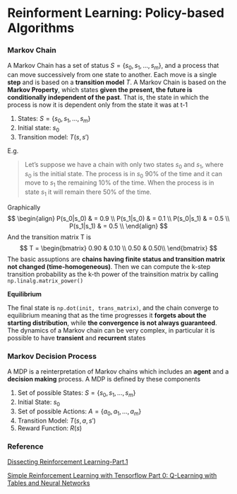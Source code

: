 # Reinforment Learning: Policy-based Algorithms



### Markov Chain

A Markov Chain has a set of status $S = \{s_0, s_1, ..., s_m \}$, and a process that can move successively from one state to another. Each move is a single **step** and is based on a **transition model** $T$. A Markov Chain is based on the **Markov Property**, which states **given the present, the future is conditionally independent of the past**. That is, the state in which the process is now it is dependent only from the state it was at t-1

1. States: $S = \{s_0, s_1, ..., s_m \}$
2. Initial state: $s_0$
3. Transition model: $T(s, s')$

E.g.

> Let’s suppose we have a chain with only two states $s_0$ and $s_1$, where $s_0$ is the initial state. The process is in $s_0$ 90% of the time and it can move to $s_1$ the remaining 10% of the time. When the process is in state $s_1$ it will remain there 50% of the time.

Graphically
$$
\begin{align}
P(s_0|s_0) & = 0.9 \\
P(s_1|s_0) & = 0.1 \\
P(s_0|s_1) & = 0.5 \\
P(s_1|s_1) & = 0.5 \\
\end{align}
$$
And the transition matrix T is 
$$
T = \begin{bmatrix}
0.90 &  0.10 \\
0.50 & 0.50\\
\end{bmatrix}
$$
The basic assuptions are **chains having finite status and transition matrix not changed (time-homogeneous)**. Then we can compute the k-step transition probability as the k-th power of the trainsition matrix by calling `np.linalg.matrix_power()`

**Equilibrium**

The final state is `np.dot(init, trans_matrix)`, and the chain converge to equilibrium meaning that as the time progresses it **forgets about the starting distribution**, while **the convergence is not always guaranteed**. The dynamics of a Markov chain can be very complex, in particular it is possible to have **transient** and **recurrent** states

### Markov Decision Process

A MDP is a reinterpretation of Markov chains which includes an **agent** and a **decision making** process. A MDP is defined by these components

1.  Set of possible States: $S = \{s_0, s_1, ..., s_m \}$
2.  Initial State: $s_0$
3.  Set of possible Actions: $A = \{a_0, a_1, ..., a_m \}$
4.  Transition Model: $T(s, a, s')$
5.  Reward Function: $R(s)$

### Reference 

[Dissecting Reinforcement Learning-Part.1](https://mpatacchiola.github.io/blog/2016/12/09/dissecting-reinforcement-learning.html)

[Simple Reinforcement Learning with Tensorflow Part 0: Q-Learning with Tables and Neural Networks](https://medium.com/emergent-future/simple-reinforcement-learning-with-tensorflow-part-0-q-learning-with-tables-and-neural-networks-d195264329d0)


